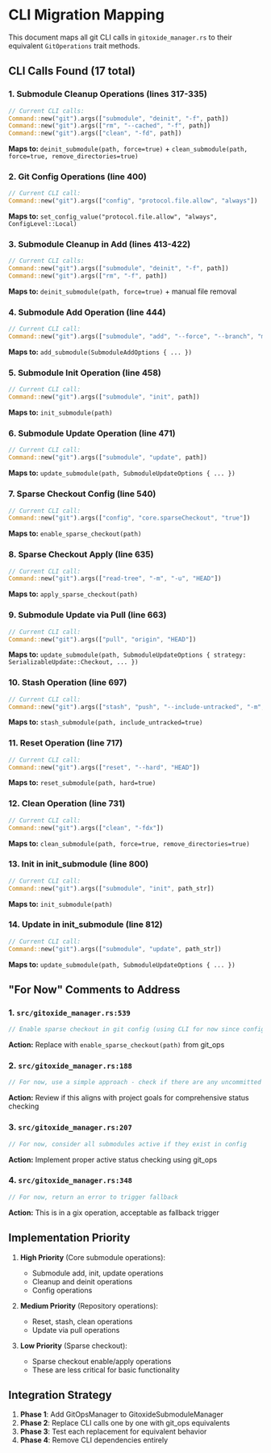 <!--
SPDX-FileCopyrightText: 2025 Adam Poulemanos <89049923+bashandbone@users.noreply.github.com>

SPDX-License-Identifier: LicenseRef-PlainMIT OR MIT
-->

# CLI Migration Mapping

This document maps all git CLI calls in `gitoxide_manager.rs` to their equivalent `GitOperations` trait methods.

## CLI Calls Found (17 total)

### 1. Submodule Cleanup Operations (lines 317-335)
```rust
// Current CLI calls:
Command::new("git").args(["submodule", "deinit", "-f", path])
Command::new("git").args(["rm", "--cached", "-f", path])  
Command::new("git").args(["clean", "-fd", path])
```
**Maps to:** `deinit_submodule(path, force=true)` + `clean_submodule(path, force=true, remove_directories=true)`

### 2. Git Config Operations (line 400)
```rust
// Current CLI call:
Command::new("git").args(["config", "protocol.file.allow", "always"])
```
**Maps to:** `set_config_value("protocol.file.allow", "always", ConfigLevel::Local)`

### 3. Submodule Cleanup in Add (lines 413-422)
```rust
// Current CLI calls:
Command::new("git").args(["submodule", "deinit", "-f", path])
Command::new("git").args(["rm", "-f", path])
```
**Maps to:** `deinit_submodule(path, force=true)` + manual file removal

### 4. Submodule Add Operation (line 444)
```rust
// Current CLI call:
Command::new("git").args(["submodule", "add", "--force", "--branch", "main", url, path])
```
**Maps to:** `add_submodule(SubmoduleAddOptions { ... })`

### 5. Submodule Init Operation (line 458)
```rust
// Current CLI call:
Command::new("git").args(["submodule", "init", path])
```
**Maps to:** `init_submodule(path)`

### 6. Submodule Update Operation (line 471)
```rust
// Current CLI call:
Command::new("git").args(["submodule", "update", path])
```
**Maps to:** `update_submodule(path, SubmoduleUpdateOptions { ... })`

### 7. Sparse Checkout Config (line 540)
```rust
// Current CLI call:
Command::new("git").args(["config", "core.sparseCheckout", "true"])
```
**Maps to:** `enable_sparse_checkout(path)`

### 8. Sparse Checkout Apply (line 635)
```rust
// Current CLI call:
Command::new("git").args(["read-tree", "-m", "-u", "HEAD"])
```
**Maps to:** `apply_sparse_checkout(path)`

### 9. Submodule Update via Pull (line 663)
```rust
// Current CLI call:
Command::new("git").args(["pull", "origin", "HEAD"])
```
**Maps to:** `update_submodule(path, SubmoduleUpdateOptions { strategy: SerializableUpdate::Checkout, ... })`

### 10. Stash Operation (line 697)
```rust
// Current CLI call:
Command::new("git").args(["stash", "push", "--include-untracked", "-m", "Submod reset stash"])
```
**Maps to:** `stash_submodule(path, include_untracked=true)`

### 11. Reset Operation (line 717)
```rust
// Current CLI call:
Command::new("git").args(["reset", "--hard", "HEAD"])
```
**Maps to:** `reset_submodule(path, hard=true)`

### 12. Clean Operation (line 731)
```rust
// Current CLI call:
Command::new("git").args(["clean", "-fdx"])
```
**Maps to:** `clean_submodule(path, force=true, remove_directories=true)`

### 13. Init in init_submodule (line 800)
```rust
// Current CLI call:
Command::new("git").args(["submodule", "init", path_str])
```
**Maps to:** `init_submodule(path)`

### 14. Update in init_submodule (line 812)
```rust
// Current CLI call:
Command::new("git").args(["submodule", "update", path_str])
```
**Maps to:** `update_submodule(path, SubmoduleUpdateOptions { ... })`

## "For Now" Comments to Address

### 1. `src/gitoxide_manager.rs:539`
```rust
// Enable sparse checkout in git config (using CLI for now since config mutation is complex)
```
**Action:** Replace with `enable_sparse_checkout(path)` from git_ops

### 2. `src/gitoxide_manager.rs:188`
```rust
// For now, use a simple approach - check if there are any uncommitted changes
```
**Action:** Review if this aligns with project goals for comprehensive status checking

### 3. `src/gitoxide_manager.rs:207`
```rust
// For now, consider all submodules active if they exist in config
```
**Action:** Implement proper active status checking using git_ops

### 4. `src/gitoxide_manager.rs:348`
```rust
// For now, return an error to trigger fallback
```
**Action:** This is in a gix operation, acceptable as fallback trigger

## Implementation Priority

1. **High Priority** (Core submodule operations):
   - Submodule add, init, update operations
   - Cleanup and deinit operations
   - Config operations

2. **Medium Priority** (Repository operations):
   - Reset, stash, clean operations
   - Update via pull operations

3. **Low Priority** (Sparse checkout):
   - Sparse checkout enable/apply operations
   - These are less critical for basic functionality

## Integration Strategy

1. **Phase 1**: Add GitOpsManager to GitoxideSubmoduleManager
2. **Phase 2**: Replace CLI calls one by one with git_ops equivalents
3. **Phase 3**: Test each replacement for equivalent behavior
4. **Phase 4**: Remove CLI dependencies entirely

